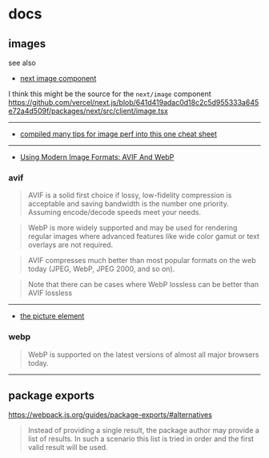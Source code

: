 # docs

## images
see also

* [next image component](https://github.com/vercel/next.js/blob/canary/docs/api-reference/next/image.md)

I think this might be the source for the `next/image` component https://github.com/vercel/next.js/blob/641d419adac0d18c2c5d955333a645e72a4d509f/packages/next/src/client/image.tsx

------

* [compiled many tips for image perf into this one cheat sheet](https://twitter.com/Steve8708/status/1506281613746917394)

------

* [Using Modern Image Formats: AVIF And WebP](https://www.smashingmagazine.com/2021/09/modern-image-formats-avif-webp/)

### avif

> AVIF is a solid first choice if lossy, low-fidelity compression is acceptable and saving bandwidth is the number one priority. Assuming encode/decode speeds meet your needs.

> WebP is more widely supported and may be used for rendering regular images where advanced features like wide color gamut or text overlays are not required.

> AVIF compresses much better than most popular formats on the web today (JPEG, WebP, JPEG 2000, and so on).

> Note that there can be cases where WebP lossless can be better than AVIF lossless

-------------

* [the picture element](https://www.smashingmagazine.com/2021/09/modern-image-formats-avif-webp/#progressive-enhancement)

### webp

> WebP is supported on the latest versions of almost all major browsers today.


---------------------

## package exports

https://webpack.js.org/guides/package-exports/#alternatives

> Instead of providing a single result, the package author may provide a list of results. In such a scenario this list is tried in order and the first valid result will be used.

